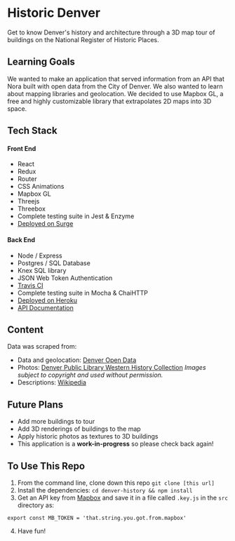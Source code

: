 # Historic Denver

Get to know Denver's history and architecture through a 3D map tour of buildings on the National Register of Historic Places. 

## Learning Goals
We wanted to make an application that served information from an API that Nora built with open data from the City of Denver. We also wanted to learn about mapping libraries and geolocation. We decided to use Mapbox GL, a free and highly customizable library that extrapolates 2D maps into 3D space. 

## Tech Stack
#### Front End
* React
* Redux 
* Router
* CSS Animations
* Mapbox GL
* Threejs 
* Threebox
* Complete testing suite in Jest & Enzyme
* [Deployed on Surge](http://historicdenver.surge.sh)

#### Back End
* Node / Express
* Postgres / SQL Database
* Knex SQL library
* JSON Web Token Authentication
* [Travis CI](http://travis-ci.org/nogully/denver-history)
* Complete testing suite in Mocha & ChaiHTTP
* [Deployed on Heroku](http://denver-history.herokuapp.com)
* [API Documentation](http://github.com/nogully/denver-history)

## Content
Data was scraped from: 
* Data and geolocation: [Denver Open Data](https://www.denvergov.org/opendata)
* Photos: [Denver Public Library Western History Collection](http://digital.denverlibrary.org/) *Images subject to copyright and used without permission.*   
* Descriptions: [Wikipedia](http://wikipedia.org)

## Future Plans
* Add more buildings to tour
* Add 3D renderings of buildings to the map
* Apply historic photos as textures to 3D buildings
* This application is a **work-in-progress** so please check back again! 

## To Use This Repo
1. From the command line, clone down this repo `git clone [this url]`
2. Install the dependencies: `cd denver-history && npm install`
3. Get an API key from [Mapbox](http://mapbox.com) and save it in a file called `.key.js` in the `src` directory as: 
```
export const MB_TOKEN = 'that.string.you.got.from.mapbox'
```
4. Have fun! 



